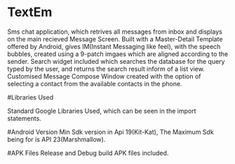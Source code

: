 # TextEm
Sms chat application, which retrives all messages from inbox and displays on the main recieved Message Screen.
Built  with a Master-Detail Template offered by Android, gives IM(Instant Messaging like feel), with the speech bubbles, created using a 9-patch imgaes
which are aligned according to the sender. Search widget included which searches the database for the query typed by the user,
and returns the search result inform of a list view.
Customised Message Compose Window created with the option of selecting a contact from the available contacts in the phone.

#Libraries Used

Standard Google Libraries Used, which can be seen in the import statements.

#Android Version
Min Sdk version in Api 19(Kit-Kat),
The Maximum Sdk being for is API 23(Marshmallow).

#APK Files
Release and Debug build  APK files included.

